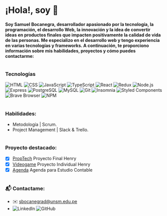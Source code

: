 # ¡Hola!, soy  👋 
#### Soy Samuel Bocanegra, desarrollador apasionado por la tecnología, la programación, el desarrollo Web, la innovación y la idea de convertir ideas en productos finales que impacten positivamente la calidad de vida de las personas. Me especializo en el desarrollo web y tengo experiencia en varias tecnologías y frameworks. A continuación, te proporciono información sobre mis habilidades, proyectos y cómo puedes contactarme:
#
### Tecnologías
![HTML](https://camo.githubusercontent.com/a3cfc2277b8d45612dbe8c1777569a6e151138d0a7ec5069ef44ef4212083e89/68747470733a2f2f696d672e736869656c64732e696f2f62616467652f2d48544d4c2d4533344632363f7374796c653d666f722d7468652d6261646765266c6f676f3d68746d6c35266c6f676f436f6c6f723d464146414641)  ![CSS](https://camo.githubusercontent.com/b77c185c9633c7bc53e4ebf5f3ba965a1f6f7240f95f7a92bfe541ca287a5fc0/68747470733a2f2f696d672e736869656c64732e696f2f62616467652f2d4353532d3135373242363f7374796c653d666f722d7468652d6261646765266c6f676f3d63737333266c6f676f436f6c6f723d464146414641)  ![JavaScript](https://camo.githubusercontent.com/27e2f2e928d2690455a3f443726546bdf82728f4da7626530c424c73b2ba4c70/68747470733a2f2f696d672e736869656c64732e696f2f62616467652f2d4a6176615363726970742d4637444631453f7374796c653d666f722d7468652d6261646765266c6f676f3d6a617661736372697074266c6f676f436f6c6f723d333333) ![TypeScript](https://camo.githubusercontent.com/17baa42c4a90fb59ca12088a42a109f6fdb4b3a4524753a468fb7c6fee48853b/68747470733a2f2f696d672e736869656c64732e696f2f62616467652f2d547970655363726970742d3331373843363f7374796c653d666f722d7468652d6261646765266c6f676f3d74797065736372697074266c6f676f436f6c6f723d464146414641) ![React](https://camo.githubusercontent.com/b1878dab23dbcba17ae8e168afb9159fb999415b5cdd3ece6bdd3b04913e4b7b/68747470733a2f2f696d672e736869656c64732e696f2f62616467652f2d52656163742d3631444146423f7374796c653d666f722d7468652d6261646765266c6f676f3d7265616374266c6f676f436f6c6f723d333333) ![Redux](https://camo.githubusercontent.com/5354595cf551ac215bb44a7bf3fbcd856fa439706a782b82d85b08095dd633c8/68747470733a2f2f696d672e736869656c64732e696f2f62616467652f2d52656475782d3736344142433f7374796c653d666f722d7468652d6261646765266c6f676f3d7265647578266c6f676f436f6c6f723d464146414641) ![Node.js](https://camo.githubusercontent.com/5e8524e45c0fb68896e10b88ff107cc03b5e522413f8deaa83fc8a6cec3917ad/68747470733a2f2f696d672e736869656c64732e696f2f62616467652f2d4e6f64652e6a732d3333393933333f7374796c653d666f722d7468652d6261646765266c6f676f3d6e6f64652e6a73266c6f676f436f6c6f723d464146414641) ![Express](https://camo.githubusercontent.com/4972eecf13804bbd6e7f1a50d57aa2f09f48e7d12d2e06b8815005e801b388ad/68747470733a2f2f696d672e736869656c64732e696f2f62616467652f2d457870726573732d4641464146413f7374796c653d666f722d7468652d6261646765266c6f676f3d65787072657373266c6f676f436f6c6f723d333333) ![PostgreSQL](https://camo.githubusercontent.com/a1e94b6f031904700cd77d46170fe9a4bf56b9f5ae0919364a582b438f164646/68747470733a2f2f696d672e736869656c64732e696f2f62616467652f2d506f737467726553514c2d3030363461353f7374796c653d666f722d7468652d6261646765266c6f676f3d706f737467726573716c266c6f676f436f6c6f723d464146414641)  ![MySQL](https://camo.githubusercontent.com/efe441feebca640e2e68542b8c4fd60259e6507c7a10828b5a90fde19fa6faa0/68747470733a2f2f696d672e736869656c64732e696f2f62616467652f2d4d7953514c2d3030373538463f7374796c653d666c6174266c6f676f3d6d7973716c266c6f676f436f6c6f723d7768697465) ![Git](https://camo.githubusercontent.com/0cc2efeef406c0d0a0dfc4c2c9662f754f2072da2f5afc5ef26af3290ab0f22a/68747470733a2f2f696d672e736869656c64732e696f2f62616467652f2d4769742d6633346632393f7374796c653d666c6174266c6f676f3d676974266c6f676f436f6c6f723d7768697465)  ![Insomnia](https://camo.githubusercontent.com/0abaf79f5a2c269447971b744307fcb26ba80ec2fd7025eb2e2ed82447c89891/68747470733a2f2f696d672e736869656c64732e696f2f62616467652f2d496e736f6d6e69612d3538343942453f7374796c653d666c61742d737175617265266c6f676f3d696e736f6d6e6961266c6f676f436f6c6f723d7768697465)  ![Styled Components](https://camo.githubusercontent.com/a3a32f8641c857c7b7ad06392edb3e88f54fc4f68d956f8105d1eff7447c714a/68747470733a2f2f696d672e736869656c64732e696f2f62616467652f2d5374796c65645f436f6d706f6e656e74732d6462373039323f7374796c653d666c61742d737175617265266c6f676f3d7374796c65642d636f6d706f6e656e7473266c6f676f436f6c6f723d7768697465)  ![Brave Browser](https://camo.githubusercontent.com/a5585e9bff665613a2eb952d5a6beba60fc7d1d7e362233bf266b1a01c767ad6/68747470733a2f2f696d672e736869656c64732e696f2f62616467652f2d42726176655f42726f777365722d4642353432423f7374796c653d666c61742d737175617265266c6f676f3d6272617665266c6f676f436f6c6f723d7768697465)  ![NPM](https://camo.githubusercontent.com/1e50ab849e8c196ea962ac3b966a15924234879eeb85f9dd0e0431e43a145b43/68747470733a2f2f696d672e736869656c64732e696f2f62616467652f2d4e504d2d4342333833373f7374796c653d666c61742d737175617265266c6f676f3d6e706d266c6f676f436f6c6f723d7768697465) 

#
### Habilidades:
- Metodología | Scrum.
- Project Management | Slack & Trello.

#
### Proyecto destacado:

- [x] [PropTech](https://github.com/HenryAzz/proyectonuevo) Proyecto Final Henry
- [x] [Videogame](https://github.com/kaylreese/videogame) Proyecto Individual Henry
- [x] [Agenda](https://github.com/kaylreese/agenda_codeigniter) Agenda para Estudio Contable
#
### 📬 Contactame:
- ✉️ sbocanegrad@unsm.edu.pe
- ![LinkedIn](https://camo.githubusercontent.com/5e3d78e5310a41c0667e07077cf93596229de398b154b83885dc068874ed5365/68747470733a2f2f696d672e736869656c64732e696f2f62616467652f6c696e6b6564696e2d2532333145373742352e7376673f267374796c653d666f722d7468652d6261646765266c6f676f3d6c696e6b6564696e266c6f676f436f6c6f723d7768697465) ![GitHub](https://camo.githubusercontent.com/b2d1ae072c968dbeaf2232f0e1071ae5a7b218b11caec1ae5c69c10ef370a3cc/68747470733a2f2f696d672e736869656c64732e696f2f62616467652f6769746875622d2532333234323932652e7376673f267374796c653d666f722d7468652d6261646765266c6f676f3d676974687562266c6f676f436f6c6f723d7768697465)
